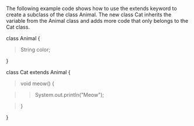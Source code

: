 The following example code shows how to use the extends keyword to
create a subclass of the class Animal. The new class Cat inherits the
variable from the Animal class and adds more code that only belongs to
the Cat class.

class Animal {

> String color;

}

class Cat extends Animal {

> void meow() {

> > System.out.println(\"Meow\");

> }

}